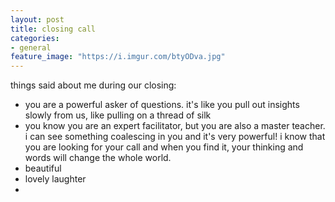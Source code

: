 ```yaml
---
layout: post
title: closing call
categories: 
- general
feature_image: "https://i.imgur.com/btyODva.jpg"
---
```


things said about me during our closing:

* you are a powerful asker of questions. it's like you pull out insights slowly from us, like pulling on a thread of silk 
* you know you are an expert facilitator, but you are also a master teacher. i can see something coalescing in you and it's very powerful! i know that you are looking for your call and when you find it, your thinking and words will change the whole world. 
* beautiful
* lovely laughter
* 